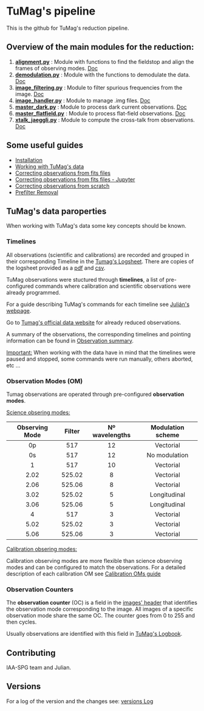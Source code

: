 # TuMag's pipeline

This is the github for TuMag's reduction pipeline. 

## Overview of the main modules for the reduction:
 1. [**alignment.py**](./alignment.py) : Module with functions to find the fieldstop and align the frames of observing modes. [Doc](Documents/Modules_documentations/alignment_doc.md)
 2. [**demodulation.py**](./demodulation.py) : Module with the functions to demodulate the data. [Doc](Documents/Modules_documentations/demodulation_doc.md)
 3. [**image_filtering.py**](./image_filtering.py) : Module to filter spurious frequencies from the image. [Doc](Documents/Modules_documentations/image_filtering_doc.md)
 4. [**image_handler.py**](./image_handler.py) : Module to manage .img files. [Doc](Documents/Modules_documentations/image_handler_doc.md)
 5. [**master_dark.py**](./master_dark.py) : Module to process dark current observations. [Doc](Documents/Modules_documentations/master_dark_doc.md)
 6. [**master_flatfield.py**](./master_flatfield.py) : Module to process flat-field observations. [Doc](Documents/Modules_documentations/master_flat_field_doc.md)
 7. [**xtalk_jaeggli.py**](./xtalk_jaeggli.py) : Module to compute the cross-talk from observations. [Doc](Documents/Modules_documentations/xtalk_jaeggli_doc.md)

## Some useful guides
- [Installation](Documents/Installation.md)
- [Working with TuMag's data](Documents/Working_with_Tumags_data.md)
- [Correcting observations from fits files](Documents/Working_with_fits_files.md)
- [Correcting observations from fits files - Jupyter](./TuMags_reduction_example.ipynb)
- [Correcting observations from scratch](Documents/TuMags_Reduction_from_scratch.md)
- [Prefilter Removal](Documents/Fit_Prefilter_guide.md)

## TuMag's data paroperties 

When working with TuMag's data some key concepts should be known. 

### Timelines

All observations (scientific and calibrations) are recorded and grouped in their corresponding Timeline in the [Tumag's Logsheet](https://docs.google.com/spreadsheets/d/1RJ5KIgxMN6B-1xDe9gRfoTh1L_uTDMbZw0ajLK6S0so/edit?usp=sharing).  There are copies of the logsheet provided as a [pdf](Documents/TuMags%20Logsheet%20-%20Timelines%20detailed.pdf) and [csv](Documents/TuMags%20Logsheet%20-%20Timelines%20detailed.csv).

TuMag observations were stuctured through  **timelines**, a list of pre-configured commands where calibration and scientific observations were already programmed. 

For a guide describing TuMag's commands for each timeline see [Julián's webpage](https://www.uv.es/jublanro/TuMag_timeline_reference.html). 

Go to [Tumag's official data website](https://www.uv.es/jublanro/tumag_TuMagthumb_testMar2025_links.html) for already reduced observations. 

A summary of the observations, the corresponding timelines and pointing information can be found in [Observation summary](Documents/Sunrise_summary_observations.pdf).

<ins>Important:</ins> When working with the data have in mind that the timelines were paused and stopped, some commands were run manually, others aborted, etc ... 

### Observation Modes (OM)

Tumag observations are operated through pre-configured **observation modes**. 

<ins>Science obsering modes:</ins> 

| **Observing Mode** | **Filter** | **Nº wavelengths** | **Modulation scheme** | 
|:--------:|:--------:|:--------:|:--------:|
| 0p    | 517    | 12  | Vectorial   | 
| 0s    | 517    | 12  | No modulation   |
| 1    | 517    | 10 | Vectorial  | 
| 2.02    | 525.02   | 8  | Vectorial  |
| 2.06    | 525.06  | 8  | Vectorial  |
| 3.02    | 525.02   | 5  | Longitudinal  |
| 3.06    | 525.06  | 5  | Longitudinal  |
| 4    | 517  | 3  | Vectorial  |
| 5.02    | 525.02   | 3  | Vectorial  |
| 5.06    | 525.06  | 3  | Vectorial  |

<ins>Calibration obsering modes:</ins> 

Calibration observing modes are more flexible than science observing modes and can be configured to match the observations. For a detailed description of each calibration OM see [Calibration OMs guide](Documents/Calibration_oms_guide.md)

### Observation Counters

The **observation counter** (OC) is a field in the [images' header](Documents/Image_header.md) that identifies the observation mode corresponding to the image. All images of a specific observation mode share the same OC. The counter goes from 0 to 255 and then cycles.

Usually observations are identified with this field in [TuMag's Logbook](Documents/TuMags%20Logsheet%20-%20Timelines%20detailed.csv).

## Contributing

IAA-SPG team and Julian.

## Versions

For a log of the version and the changes see: [versions Log](./version_log.md)
